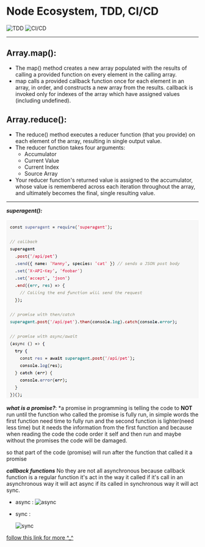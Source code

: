 # Node Ecosystem, TDD, CI/CD

![TDD](http://19yw4b240vb03ws8qm25h366-wpengine.netdna-ssl.com/wp-content/uploads/Test-driven-development-cycle-Cybus-Nordic-APIs.png)
![CI/CD](https://wpblog.semaphoreci.com/wp-content/uploads/2020/02/cic-cd-explained.jpg)

____________

## Array.map():

* The map() method creates a new array populated with the results of calling a provided function on every element in the calling array.
* map calls a provided callback function once for each element in an array, in order, and constructs a new array from the results. callback is invoked only for indexes of the array which have assigned values (including undefined).


## Array.reduce():
* The reduce() method executes a reducer function (that you provide) on each element of the array, resulting in single output value.
* The reducer function takes four arguments:
    - Accumulator
    - Current Value
    - Current Index
    - Source Array
* Your reducer function's returned value is assigned to the accumulator, whose value is remembered across each iteration throughout the array, and ultimately becomes the final, single resulting value.

____________

***superagent():***

![57](https://github.com/BayanAbualhaj/reading-notes401/blob/master/img/Screenshot%20(79).png?raw=true)



***what is a promise?***:
*a promise in programming is telling the code to **NOT** run until the function who called the promise is fully run, in simple words the first function need time to fully run and the second function is lighter(need less time) but it needs the information from the first function and because when reading the code the code order it self and then run and maybe without the promises the code will be damaged. 


so that part of the code (promise) will run after the function that called it a promise 


***callback functions***
No they are not all asynchronous because callback function is a regular function it's act in the way it called if it's call in an asynchronous way it will act async if its called in synchronous way it will act sync. 

* async :
    ![async](https://res.cloudinary.com/practicaldev/image/fetch/s--5e204O-Y--/c_limit%2Cf_auto%2Cfl_progressive%2Cq_auto%2Cw_880/https://dev-to-uploads.s3.amazonaws.com/i/rjqf7w2vmlxxz5ez0dbz.png)

* sync :

    ![sync](https://res.cloudinary.com/practicaldev/image/fetch/s--dqZaqp09--/c_limit%2Cf_auto%2Cfl_progressive%2Cq_auto%2Cw_880/https://dev-to-uploads.s3.amazonaws.com/i/hyaxexxqnkl9ymxrjlh4.png)



[follow this link for more ^_^](https://dev.to/marek/are-callbacks-always-asynchronous-bah)


